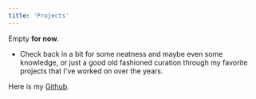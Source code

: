```yaml
---
title: 'Projects'
---
```


Empty **for now**.

- Check back in a bit for some neatness and maybe even some knowledge, or just a good old fashioned curation through my favorite projects that I've worked on over the years.

Here is my [Github](https://github.com/ussshane).